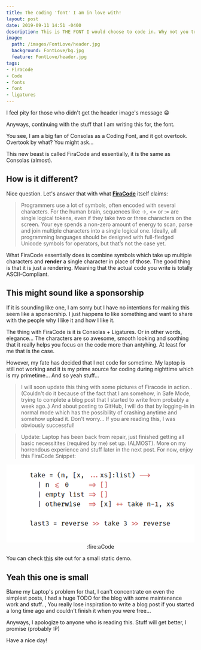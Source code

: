 ```yaml
---
title: The coding 'font' I am in love with!
layout: post
date: 2019-09-11 14:51 -0400
description: This is THE FONT I would choose to code in. Why not you try it as well?
image:
  path: /images/FontLove/header.jpg
  background: FontLove/bg.jpg
  feature: FontLove/header.jpg
tags:
- FiraCode
- Code
- fonts
- font
- ligatures
---
```


I feel pity for those who didn't get the header image's message :grin:

Anyways, continuing with the stuff that I am writing this for, the font.

You see, I am a big fan of Consolas as a Coding Font, and it got overtook.
Overtook by what? You might ask...

This new beast is called FiraCode and essentially, it is the same as Consolas (almost).

## How is it different?

Nice question. Let's answer that with what [**FiraCode**](https://github.com/tonsky/FiraCode) itself claims:

> Programmers use a lot of symbols, often encoded with several characters. For the human brain, sequences like ->, <= or := are single logical tokens, even if they take two or three characters on the screen. Your eye spends a non-zero amount of energy to scan, parse and join multiple characters into a single logical one. Ideally, all programming languages should be designed with full-fledged Unicode symbols for operators, but that’s not the case yet.

What FiraCode essentially does is combine symbols which take up multiple characters and **render** a single character in place of those.
The good thing is that it is just a rendering. Meaning that the actual code you write is totally ASCII-Compliant.

## This might sound like a sponsorship

If it is sounding like one, I am sorry but I have no intentions for making this seem like a sponsorship. I just happens to like something and want to share with the people why I like it and how I like it.

The thing with FiraCode is it is Consolas + Ligatures. Or in other words, elegance... The characters are so awesome, smooth looking and soothing that it really helps you focus on the code more than antyhing. At least for me that is the case.

However, my fate has decided that I not code for sometime. My laptop is still not working and it is my prime source for coding during nighttime which is my primetime... And so yeah stuff...

> I will soon update this thing with some pictures of Firacode in action.. (Couldn't do it because of the fact that I am somehow, in Safe Mode, trying to complete a blog post that I started to write from probably a week ago..)
> And about posting to GitHub, I will do that by logging-in in normal mode which has the possibility of crashing anytime and somehow upload it. Don't worry... If you are reading this, I was obviously successful!

> Update: Laptop has been back from repair, just finished getting all basic necessitites (required by me) set up. (ALMOST). More on my horrendous experience and stuff later in the next post. For now, enjoy this FiraCode Snippet:

<center>
<img src="../images/FontLove/firacode_demo.png" alt="FiraCodeeee"><br>
<caption>:fire:aCode</caption>
</center>

You can check <a href="http://www.0x08.org/fonts/FiraCode/specimen.html" target="_blank">this</a> site out for a small static demo.

## Yeah this one is small

Blame my Laptop's problem for that, I can't concentrate on even the simplest posts, I had a huge TODO for the blog with some maintenance work and stuff.., You really lose inspiration to write a blog post if you started a long time ago and couldn't finish it when you were free...

Anyways, I apologize to anyone who is reading this. Stuff will get better, I promise (probably :P)

Have a nice day!
